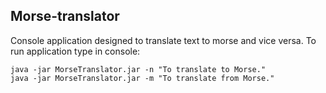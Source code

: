## Morse-translator
Console application designed to translate text to morse and vice versa.
To run application type in console: 

```
java -jar MorseTranslator.jar -n "To translate to Morse."
java -jar MorseTranslator.jar -m "To translate from Morse."
```
